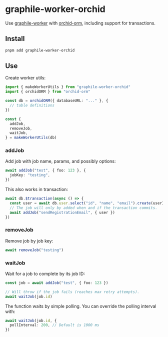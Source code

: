 # graphile-worker-orchid

Use [graphile-worker](https://worker.graphile.org/) with [orchid-orm](https://orchid-orm.netlify.app/), including support for transactions.

## Install

```sh
pnpm add graphile-worker-orchid
```

## Use

Create worker utils:

```ts
import { makeWorkerUtils } from "graphile-worker-orchid"
import { orchidORM } from "orchid-orm"

const db = orchidORM({ databaseURL: "..." }, {
  // table definitions
})

const {
  addJob,
  removeJob,
  waitJob,
} = makeWorkerUtils(db)
```

### addJob

Add job with job name, params, and possibly options:

```ts
await addJob("test", { foo: 123 }, {
  jobKey: "testing",
})
```

This also works in transaction:

```ts
await db.$transaction(async () => {
  const user = await db.user.select("id", "name", "email").create(userInput)
  // The job will only by added when and if the transaction commits.
  await addJob("sendRegistrationEmail", { user })
})
```

### removeJob

Remove job by job key:

```ts
await removeJob("testing")
```

### waitJob

Wait for a job to complete by its job ID:

```ts
const job = await addJob("test", { foo: 123 })

// Will throw if the job fails (reaches max retry attempts).
await waitJob(job.id)
```

The function waits by simple polling. You can override the polling interval with:

```ts
await waitJob(job.id, {
  pollInterval: 200, // Default is 1000 ms
})
```
